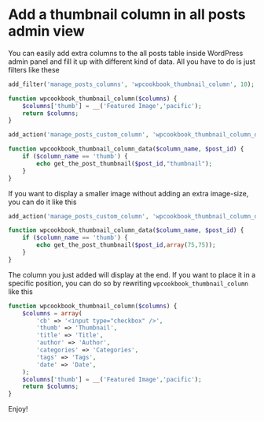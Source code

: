# Add a thumbnail column in all posts admin view 

You can easily add extra columns to the all posts table inside WordPress admin panel and fill it up with different kind of data. All you have to do is just filters like these

```php
add_filter('manage_posts_columns', 'wpcookbook_thumbnail_column', 10);

function wpcookbook_thumbnail_column($columns) {
	$columns['thumb'] = __('Featured Image','pacific');
	return $columns;
}

add_action('manage_posts_custom_column', 'wpcookbook_thumbnail_column_data', 10, 2);

function wpcookbook_thumbnail_column_data($column_name, $post_id) {
	if ($column_name == 'thumb') {
		echo get_the_post_thumbnail($post_id,"thumbnail");
	}
}
```

If you want to display a smaller image without adding an extra image-size, you can do it like this

```php
add_action('manage_posts_custom_column', 'wpcookbook_thumbnail_column_data', 10, 2);

function wpcookbook_thumbnail_column_data($column_name, $post_id) {
	if ($column_name == 'thumb') {
		echo get_the_post_thumbnail($post_id,array(75,75));
	}
}

```

The column you just added will display at the end. If you want to place it in a specific position, you can do so by rewriting `wpcookbook_thumbnail_column` like this

```php
function wpcookbook_thumbnail_column($columns) {
	$columns = array(
		'cb' => '<input type="checkbox" />',
		'thumb' => 'Thumbnail',
		'title' => 'Title',
		'author' => 'Author',
		'categories' => 'Categories',
		'tags' => 'Tags',
		'date' => 'Date',
	);
	$columns['thumb'] = __('Featured Image','pacific');
	return $columns;
}
```

Enjoy!

